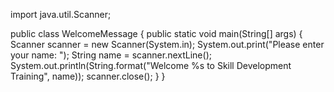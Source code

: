 
import java.util.Scanner;

public class WelcomeMessage {
    public static void main(String[] args) {
        Scanner scanner = new Scanner(System.in);
        System.out.print("Please enter your name: ");
        String name = scanner.nextLine();
        System.out.println(String.format("Welcome %s to Skill Development Training", name));
        scanner.close();
    }
}
